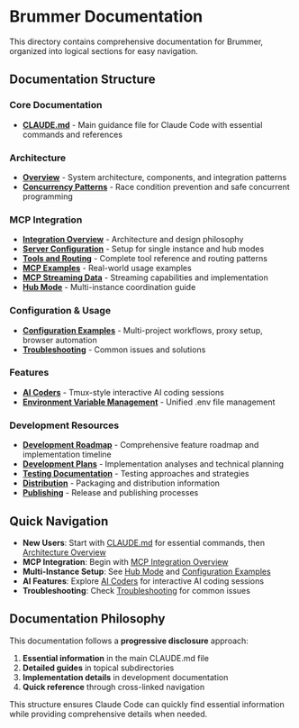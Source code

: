 # Brummer Documentation

This directory contains comprehensive documentation for Brummer, organized into logical sections for easy navigation.

## Documentation Structure

### Core Documentation
- **[CLAUDE.md](../CLAUDE.md)** - Main guidance file for Claude Code with essential commands and references

### Architecture
- **[Overview](architecture/overview.md)** - System architecture, components, and integration patterns
- **[Concurrency Patterns](architecture/concurrency-patterns.md)** - Race condition prevention and safe concurrent programming

### MCP Integration
- **[Integration Overview](mcp/integration-overview.md)** - Architecture and design philosophy
- **[Server Configuration](mcp/server-configuration.md)** - Setup for single instance and hub modes
- **[Tools and Routing](mcp/tools-and-routing.md)** - Complete tool reference and routing patterns
- **[MCP Examples](mcp-examples.md)** - Real-world usage examples
- **[MCP Streaming Data](mcp-streaming-data.md)** - Streaming capabilities and implementation
- **[Hub Mode](hub-mode.md)** - Multi-instance coordination guide

### Configuration & Usage
- **[Configuration Examples](configuration/examples.md)** - Multi-project workflows, proxy setup, browser automation
- **[Troubleshooting](troubleshooting.md)** - Common issues and solutions

### Features
- **[AI Coders](features/ai-coders.md)** - Tmux-style interactive AI coding sessions
- **[Environment Variable Management](features/environment-variable-management.md)** - Unified .env file management

### Development Resources
- **[Development Roadmap](ROADMAP.md)** - Comprehensive feature roadmap and implementation timeline
- **[Development Plans](development/)** - Implementation analyses and technical planning
- **[Testing Documentation](TESTING_STRATEGY.md)** - Testing approaches and strategies
- **[Distribution](DISTRIBUTION.md)** - Packaging and distribution information
- **[Publishing](PUBLISHING.md)** - Release and publishing processes

## Quick Navigation

- **New Users**: Start with [CLAUDE.md](../CLAUDE.md) for essential commands, then [Architecture Overview](architecture/overview.md)
- **MCP Integration**: Begin with [MCP Integration Overview](mcp/integration-overview.md)
- **Multi-Instance Setup**: See [Hub Mode](hub-mode.md) and [Configuration Examples](configuration/examples.md)
- **AI Features**: Explore [AI Coders](features/ai-coders.md) for interactive AI coding sessions
- **Troubleshooting**: Check [Troubleshooting](troubleshooting.md) for common issues

## Documentation Philosophy

This documentation follows a **progressive disclosure** approach:
1. **Essential information** in the main CLAUDE.md file
2. **Detailed guides** in topical subdirectories
3. **Implementation details** in development documentation
4. **Quick reference** through cross-linked navigation

This structure ensures Claude Code can quickly find essential information while providing comprehensive details when needed.